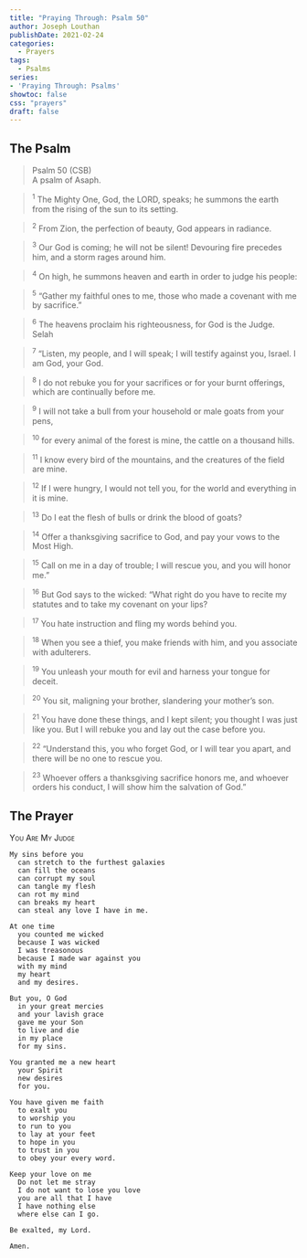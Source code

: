 ```yaml
---
title: "Praying Through: Psalm 50"
author: Joseph Louthan
publishDate: 2021-02-24
categories:
  - Prayers
tags:
  - Psalms
series:
- 'Praying Through: Psalms'
showtoc: false
css: "prayers"
draft: false
---
```

## The Psalm

>Psalm 50 (CSB)  
><sup></sup> A psalm of Asaph. 

><sup>1</sup> The Mighty One, God, the LORD, speaks; he summons the earth from the rising of the sun to its setting. 

><sup>2</sup> From Zion, the perfection of beauty, God appears in radiance. 

><sup>3</sup> Our God is coming; he will not be silent! Devouring fire precedes him, and a storm rages around him. 

><sup>4</sup> On high, he summons heaven and earth in order to judge his people: 

><sup>5</sup> “Gather my faithful ones to me, those who made a covenant with me by sacrifice.” 

><sup>6</sup> The heavens proclaim his righteousness, for God is the Judge. Selah 

><sup>7</sup> “Listen, my people, and I will speak; I will testify against you, Israel. I am God, your God. 

><sup>8</sup> I do not rebuke you for your sacrifices or for your burnt offerings, which are continually before me. 

><sup>9</sup> I will not take a bull from your household or male goats from your pens, 

><sup>10</sup> for every animal of the forest is mine, the cattle on a thousand hills. 

><sup>11</sup> I know every bird of the mountains, and the creatures of the field are mine. 

><sup>12</sup> If I were hungry, I would not tell you, for the world and everything in it is mine. 

><sup>13</sup> Do I eat the flesh of bulls or drink the blood of goats? 

><sup>14</sup> Offer a thanksgiving sacrifice to God, and pay your vows to the Most High. 

><sup>15</sup> Call on me in a day of trouble; I will rescue you, and you will honor me.” 

><sup>16</sup> But God says to the wicked: “What right do you have to recite my statutes and to take my covenant on your lips? 

><sup>17</sup> You hate instruction and fling my words behind you. 

><sup>18</sup> When you see a thief, you make friends with him, and you associate with adulterers. 

><sup>19</sup> You unleash your mouth for evil and harness your tongue for deceit. 

><sup>20</sup> You sit, maligning your brother, slandering your mother’s son. 

><sup>21</sup> You have done these things, and I kept silent; you thought I was just like you. But I will rebuke you and lay out the case before you. 

><sup>22</sup> “Understand this, you who forget God, or I will tear you apart, and there will be no one to rescue you. 

><sup>23</sup> Whoever offers a thanksgiving sacrifice honors me, and whoever orders his conduct, I will show him the salvation of God.”

## The Prayer

<div style="font-variant: small-caps;">
You Are My Judge
</div>

```text
My sins before you
  can stretch to the furthest galaxies
  can fill the oceans
  can corrupt my soul
  can tangle my flesh
  can rot my mind
  can breaks my heart
  can steal any love I have in me.

At one time
  you counted me wicked
  because I was wicked
  I was treasonous
  because I made war against you
  with my mind
  my heart
  and my desires.

But you, O God
  in your great mercies
  and your lavish grace
  gave me your Son
  to live and die
  in my place
  for my sins.

You granted me a new heart
  your Spirit
  new desires
  for you.

You have given me faith
  to exalt you
  to worship you
  to run to you
  to lay at your feet
  to hope in you
  to trust in you
  to obey your every word.

Keep your love on me
  Do not let me stray
  I do not want to lose you love
  you are all that I have
  I have nothing else
  where else can I go.

Be exalted, my Lord.

Amen.
```
